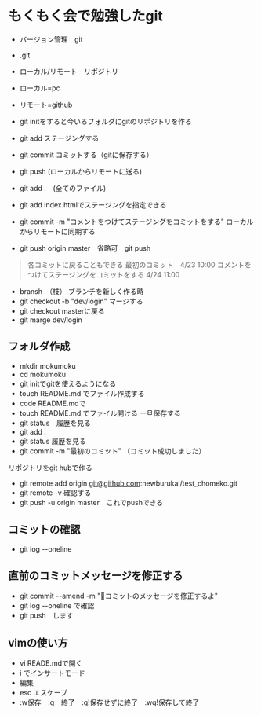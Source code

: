 # もくもく会で勉強したgit

- バージョン管理　git

- .git

- ローカル/リモート　リポジトリ
- ローカル=pc
- リモート=github
- git initをすると今いるフォルダにgitのリポジトリを作る
- git add ステージングする
- git commit コミットする（gitに保存する）
- git push (ローカルからリモートに送る)
- git add .　(全てのファイル)
- git add index.htmlでステージングを指定できる
- git commit -m "コメントをつけてステージングをコミットをする"
ローカルからリモートに同期する
- git push origin master　省略可　git push

> 各コミットに戻ることもできる
> 最初のコミット　4/23 10:00
> コメントをつけてステージングをコミットをする 4/24 11:00

- bransh　（枝）
ブランチを新しく作る時
- git checkout -b "dev/login"
マージする
- git checkout masterに戻る
- git marge dev/login



## フォルダ作成
- mkdir mokumoku
- cd mokumoku
- git initでgitを使えるようになる
- touch README.md でファイル作成する
- code README.mdで
- touch README.md でファイル開ける
一旦保存する
- git status　履歴を見る
- git add .
- git status 履歴を見る
- git commit -m "最初のコミット"
（コミット成功しました）

リポジトリをgit hubで作る
- git remote add origin git@github.com:newburukai/test_chomeko.git
- git remote -v 確認する
- git push -u origin master　これでpushできる
 
## コミットの確認
- git log --oneline

## 直前のコミットメッセージを修正する
- git commit --amend -m ":art:コミットのメッセージを修正するよ"
- git log --oneline で確認
- git push　します

## vimの使い方
- vi READE.mdで開く
- i でインサートモード
- 編集
- esc エスケープ
- :w保存　:q　終了　:q!保存せずに終了　:wq!保存して終了


